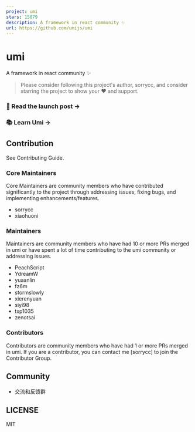 ```yaml
---
project: umi
stars: 15879
description: A framework in react community ✨
url: https://github.com/umijs/umi
---
```


umi
===

A framework in react community ✨

> Please consider following this project's author, sorrycc, and consider starring the project to show your ❤️ and support.

### 🚀 Read the launch post →

### 📚 Learn Umi →

Contribution
------------

See Contributing Guide.

### Core Maintainers

Core Maintainers are community members who have contributed significantly to the project through addressing issues, fixing bugs, and implementing enhancements/features.

-   sorrycc
-   xiaohuoni

### Maintainers

Maintainers are community members who have had 10 or more PRs merged in umi or have spent a lot of time contributing to the umi community or addressing issues.

-   PeachScript
-   YdreamW
-   yuaanlin
-   fz6m
-   stormslowly
-   xierenyuan
-   siyi98
-   txp1035
-   zenotsai

### Contributors

Contributors are community members who have had 1 or more PRs merged in umi. If you are a contributor, you can contact me \[sorrycc\] to join the Contributor Group.

Community
---------

-   交流和反馈群

LICENSE
-------

MIT

